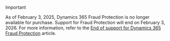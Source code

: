> [!IMPORTANT]
> As of February 3, 2025, Dynamics 365 Fraud Protection is no longer available for purchase. Support for Fraud Protection will end on February 3, 2026. For more information, refer to the [End of support for Dynamics 365 Fraud Protection](eos.md) article.
